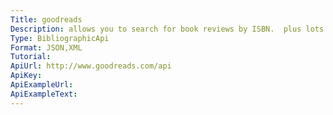 ```yaml
---
Title: goodreads
Description: allows you to search for book reviews by ISBN.  plus lots of methods to interact with goodreads data
Type: BibliographicApi
Format: JSON,XML
Tutorial:
ApiUrl: http://www.goodreads.com/api
ApiKey:
ApiExampleUrl: 
ApiExampleText:
---
```

